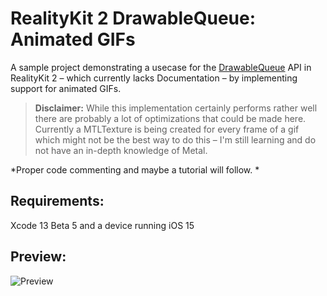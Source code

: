
# RealityKit 2 DrawableQueue: Animated GIFs

A sample project demonstrating a usecase for the [DrawableQueue](https://developer.apple.com/documentation/realitykit/textureresource/drawablequeue) API in RealityKit 2  – which currently lacks Documentation – by implementing support for animated GIFs.

> **Disclaimer:** While this implementation certainly performs rather well there are probably a lot of optimizations that could be made
> here. Currently a MTLTexture is being created for every frame of a gif
> which might not be the best way to do this – I'm still learning and do
> not have an in-depth knowledge of Metal.


*Proper code commenting and maybe a tutorial will follow. *

## Requirements:
Xcode 13 Beta 5 and a device running iOS 15

## Preview:  
![Preview](./preview.gif)
